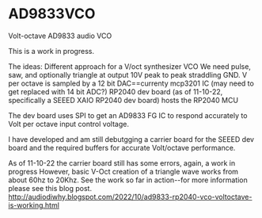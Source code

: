 # AD9833VCO
 Volt-octave AD9833 audio VCO
 
 This is a work in progress.  

The ideas:
Different approach for a V/oct synthesizer VCO
We need pulse, saw, and optionally triangle at output
10V peak to peak straddling GND.
V per octave is sampled by a 12 bit DAC==currenty mcp3201 IC (may need to get replaced with 14 bit ADC?)
RP2040 dev board (as of 11-10-22, specifically a SEEED XAIO RP2040 dev board) hosts the RP2040 MCU

The dev board uses SPI to get an AD9833 FG IC to respond accurately to Volt per octave input control voltage.
 
I have developed and am still debutgging a carrier board for the SEEED dev board and the required buffers for accurate Volt/octave performance.

As of 11-10-22 the carrier board still has some errors, again, a work in progress
However, basic V-Oct creation of a triangle wave works from about 60hz to 20Khz.
See the work so far in action--for more information please see this blog post.
http://audiodiwhy.blogspot.com/2022/10/ad9833-rp2040-vco-voltoctave-is-working.html


